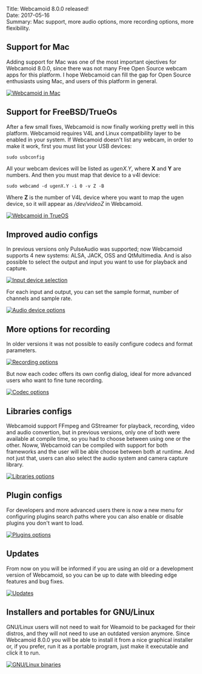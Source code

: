 Title: Webcamoid 8.0.0 released!  
Date: 2017-05-16  
Summary: Mac support, more audio options, more recording options, more flexibility.  

## Support for Mac ##

Adding support for Mac was one of the most important ojectives for Webcamoid 8.0.0, since there was not many Free Open Source webcam apps for this platform. I hope Webcamoid can fill the gap for Open Source enthusiasts using Mac, and users of this platform in general.

<div class="img-preview">
    <a href="/images/20170516-1/WebcamoidInMac.png">
        <img src="/images/20170516-1/WebcamoidInMac.png" alt="Webcamoid in Mac" title="Webcamoid in Mac" />
    </a>
</div>

## Support for FreeBSD/TrueOs ##

After a few small fixes, Webcamoid is now finally working pretty well in this platform. Webcamoid requires V4L and Linux compatibility layer to be enabled in your system. If Webcamoid doesn't list any webcam, in order to make it work, first you must list your USB devices:

    sudo usbconfig

All your webcam devices will be listed as _ugenX.Y_, where **X** and **Y** are numbers. And then you must map that device to a v4l device:

    sudo webcamd -d ugenX.Y -i 0 -v Z -B

Where **Z** is the number of V4L device where you want to map the ugen device, so it will appear as _/dev/videoZ_ in Webcamoid.

<div class="img-preview">
    <a href="/images/20170516-1/WebcamoidInTrueOS.png">
        <img src="/images/20170516-1/WebcamoidInTrueOS.png" alt="Webcamoid in TrueOS" title="Webcamoid in TrueOS" />
    </a>
</div>

## Improved audio configs ##

In previous versions only PulseAudio was supported; now Webcamoid supports 4 new systems: ALSA, JACK, OSS and QtMultimedia. And is also possible to select the output and input you want to use for playback and capture.

<div class="img-preview">
    <a href="/images/20170516-1/InputDeviceSelection.png">
        <img src="/images/20170516-1/InputDeviceSelection.png" alt="Input device selection" title="Input device selection" />
    </a>
</div>

For each input and output, you can set the sample format, number of channels and sample rate.

<div class="img-preview">
    <a href="/images/20170516-1/AudioDeviceOptions.png">
        <img src="/images/20170516-1/AudioDeviceOptions.png" alt="Audio device options" title="Audio device options" />
    </a>
</div>

## More options for recording ##

In older versions it was not possible to easily configure codecs and format parameters.

<div class="img-preview">
    <a href="/images/20170516-1/RecordingOptions.png">
        <img src="/images/20170516-1/RecordingOptions.png" alt="Recording options" title="Recording options" />
    </a>
</div>

But now each codec offers its own config dialog, ideal for more advanced users who want to fine tune recording.

<div class="img-preview">
    <a href="/images/20170516-1/CodecOptions.png">
        <img src="/images/20170516-1/CodecOptions.png" alt="Codec options" title="Codec options" />
    </a>
</div>

## Libraries configs ##

Webcamoid support FFmpeg and GStreamer for playback, recording, video and audio convertion, but in previous versions, only one of both were available at compile time, so you had to choose between using one or the other. Noww, Webcamoid can be compiled with support for both frameworks and the user will be able choose between both at runtime. And not just that, users can also select the audio system and camera capture library.

<div class="img-preview">
    <a href="/images/20170516-1/LibrariesOptions.png">
        <img src="/images/20170516-1/LibrariesOptions.png" alt="Libraries options" title="Libraries options" />
    </a>
</div>

## Plugin configs ##

For developers and more advanced users there is now a new menu for configuring plugins search paths where you can also enable or disable plugins you don't want to load.

<div class="img-preview">
    <a href="/images/20170516-1/PluginsOptions.png">
        <img src="/images/20170516-1/PluginsOptions.png" alt="Plugins options" title="Plugins options" />
    </a>
</div>

## Updates ##

From now on you will be informed if you are using an old or a development version of Webcamoid, so you can be up to date with bleeding edge features and bug fixes.

<div class="img-preview">
    <a href="/images/20170516-1/Updates.png">
        <img src="/images/20170516-1/Updates.png" alt="Updates" title="Updates" />
    </a>
</div>

## Installers and portables for GNU/Linux ##

GNU/Linux users will not need to wait for Weamoid to be packaged for their distros, and they will not need to use an outdated version anymore. Since Webcamoid 8.0.0 you will be able to install it from a nice graphical installer or, if you prefer, run it as a portable program, just make it executable and click it to run.

<div class="img-preview">
    <a href="/images/20170516-1/GNULinuxBinaries.png">
        <img src="/images/20170516-1/GNULinuxBinaries.png" alt="GNU/Linux binaries" title="GNU/Linux binaries" />
    </a>
</div>
